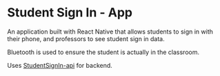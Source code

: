 # Student Sign In - App
An application built with React Native that allows students to sign in with their phone, and professors to see student sign in data.

Bluetooth is used to ensure the student is actually in the classroom.

Uses [StudentSignIn-api](https://github.com/nathan815/StudentSignIn-api) for backend.
